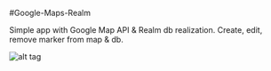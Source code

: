 #Google-Maps-Realm

Simple app with Google Map API & Realm db realization.
Create, edit, remove marker from map & db.

![alt tag](https://github.com/vasskob/Google-Maps-Realm/blob/master/screenshot/demo.gif)